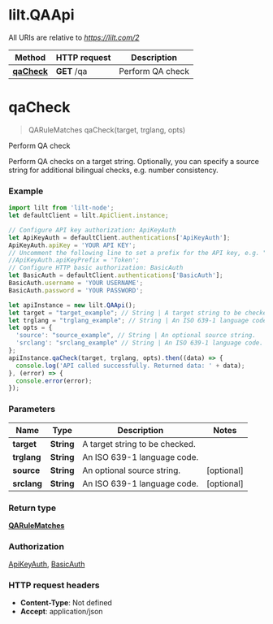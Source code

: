 # lilt.QAApi

All URIs are relative to *https://lilt.com/2*

Method | HTTP request | Description
------------- | ------------- | -------------
[**qaCheck**](QAApi.md#qaCheck) | **GET** /qa | Perform QA check

<a name="qaCheck"></a>
# **qaCheck**
> QARuleMatches qaCheck(target, trglang, opts)

Perform QA check

Perform QA checks on a target string. Optionally, you can specify a source string for additional bilingual checks, e.g. number consistency. 

### Example
```javascript
import lilt from 'lilt-node';
let defaultClient = lilt.ApiClient.instance;

// Configure API key authorization: ApiKeyAuth
let ApiKeyAuth = defaultClient.authentications['ApiKeyAuth'];
ApiKeyAuth.apiKey = 'YOUR API KEY';
// Uncomment the following line to set a prefix for the API key, e.g. "Token" (defaults to null)
//ApiKeyAuth.apiKeyPrefix = 'Token';
// Configure HTTP basic authorization: BasicAuth
let BasicAuth = defaultClient.authentications['BasicAuth'];
BasicAuth.username = 'YOUR USERNAME';
BasicAuth.password = 'YOUR PASSWORD';

let apiInstance = new lilt.QAApi();
let target = "target_example"; // String | A target string to be checked.
let trglang = "trglang_example"; // String | An ISO 639-1 language code.
let opts = { 
  'source': "source_example", // String | An optional source string.
  'srclang': "srclang_example" // String | An ISO 639-1 language code.
};
apiInstance.qaCheck(target, trglang, opts).then((data) => {
  console.log('API called successfully. Returned data: ' + data);
}, (error) => {
  console.error(error);
});

```

### Parameters

Name | Type | Description  | Notes
------------- | ------------- | ------------- | -------------
 **target** | **String**| A target string to be checked. | 
 **trglang** | **String**| An ISO 639-1 language code. | 
 **source** | **String**| An optional source string. | [optional] 
 **srclang** | **String**| An ISO 639-1 language code. | [optional] 

### Return type

[**QARuleMatches**](QARuleMatches.md)

### Authorization

[ApiKeyAuth](../README.md#ApiKeyAuth), [BasicAuth](../README.md#BasicAuth)

### HTTP request headers

 - **Content-Type**: Not defined
 - **Accept**: application/json

